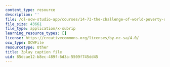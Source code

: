 ```yaml
---
content_type: resource
description: ''
file: /ol-ocw-studio-app/courses/14-73-the-challenge-of-world-poverty-spring-2011/85dcae12b8ec489f6d3a5509f745dd45_K2LvCx8H0OU.srt
file_size: 43661
file_type: application/x-subrip
learning_resource_types: []
license: https://creativecommons.org/licenses/by-nc-sa/4.0/
ocw_type: OCWFile
resourcetype: Other
title: 3play caption file
uid: 85dcae12-b8ec-489f-6d3a-5509f745dd45
---
```

